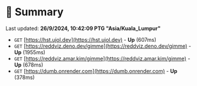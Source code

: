 # 📖 Summary
Last updated: **26/9/2024, 10:42:09 PTG "Asia/Kuala_Lumpur"**

- `GET` [https://hst.ujol.dev](https://hst.ujol.dev) - **Up** (607ms)
- `GET` [https://reddviz.deno.dev/gimme](https://reddviz.deno.dev/gimme) - **Up** (1955ms)
- `GET` [https://reddviz.amar.kim/gimme](https://reddviz.amar.kim/gimme) - **Up** (678ms)
- `GET` [https://dumb.onrender.com](https://dumb.onrender.com) - **Up** (378ms)
